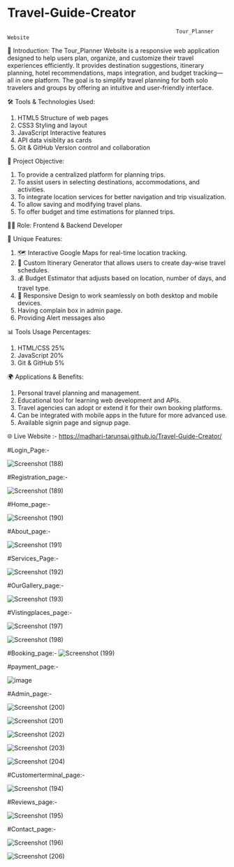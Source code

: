 # Travel-Guide-Creator
                                                          Tour_Planner Website

📝 Introduction:
The Tour_Planner Website is a responsive web application designed to help users plan, organize, and customize their travel experiences efficiently. It provides destination suggestions, itinerary planning, hotel recommendations, maps integration, and budget tracking—all in one platform. The goal is to simplify travel planning for both solo travelers and groups by offering an intuitive and user-friendly interface.

🛠️ Tools & Technologies Used:

1. HTML5	Structure of web pages
2. CSS3	Styling and layout
3. JavaScript	Interactive features
4. API data visiblity as cards
5. Git & GitHub	Version control and collaboration

🎯 Project Objective:

1. To provide a centralized platform for planning trips.
2.  To assist users in selecting destinations, accommodations, and activities.
3. To integrate location services for better navigation and trip visualization.
4. To allow saving and modifying travel plans.
5. To offer budget and time estimations for planned trips.

👨‍💻 Role: Frontend & Backend Developer

🌟 Unique Features:

1. 🗺️ Interactive Google Maps for real-time location tracking.
2. 📆 Custom Itinerary Generator that allows users to create day-wise travel schedules.
3. 💰 Budget Estimator that adjusts based on location, number of days, and travel type.
4. 📱 Responsive Design to work seamlessly on both desktop and mobile devices.
5.  Having complain box in admin page.
6. Providing Alert messages also

📊 Tools Usage Percentages:
1. HTML/CSS	25%
2. JavaScript	20%
3. Git & GitHub	5%

🌍 Applications & Benefits:
1. Personal travel planning and management.
2. Educational tool for learning web development and APIs.
3. Travel agencies can adopt or extend it for their own booking platforms.
4. Can be integrated with mobile apps in the future for more advanced use.
5. Available signin page and signup page.


🌐 Live Website :- https://madhari-tarunsai.github.io/Travel-Guide-Creator/

#Login_Page:-

![Screenshot (188)](https://github.com/user-attachments/assets/837a2fb9-fdaf-4d82-9abd-f123cc7af5bc)


#Registration_page:-

![Screenshot (189)](https://github.com/user-attachments/assets/6abfced1-3da4-4e92-914a-5a8bdd9ae611)


#Home_page:-

![Screenshot (190)](https://github.com/user-attachments/assets/697a861a-fbf5-4514-8deb-126b59cf0129)


#About_page:-

![Screenshot (191)](https://github.com/user-attachments/assets/d0047e19-39e9-4628-b19b-1f8c2bf9b072)


#Services_Page:-

![Screenshot (192)](https://github.com/user-attachments/assets/b1339604-ebb7-4e0a-9906-c80f517cf4d6)


#OurGallery_page:-

![Screenshot (193)](https://github.com/user-attachments/assets/15f974da-265d-47af-9600-01620a9768d6)


#Vistingplaces_page:-

![Screenshot (197)](https://github.com/user-attachments/assets/2c527519-adae-4c08-bec7-40f2e8b6e886)


![Screenshot (198)](https://github.com/user-attachments/assets/fd377f49-d6cf-42aa-a4c6-c508b6d5dc78)


#Booking_page:-
![Screenshot (199)](https://github.com/user-attachments/assets/1e95f0ad-200f-4a39-922d-77271c26bd7d)


#payment_page:-

![image](https://github.com/user-attachments/assets/c46b7757-d8a8-43b3-aeba-57fc2e7fe3ad)

#Admin_page:-

![Screenshot (200)](https://github.com/user-attachments/assets/355b7071-dcb7-41a0-ae81-c69be833f746)

![Screenshot (201)](https://github.com/user-attachments/assets/49e6957d-91f3-4e8a-a4ef-db8d76452bca)

![Screenshot (202)](https://github.com/user-attachments/assets/70834526-63a6-40c2-b942-3480dd80d047)

![Screenshot (203)](https://github.com/user-attachments/assets/12fcd342-f1c4-4d11-a421-7e386c69db7a)

![Screenshot (204)](https://github.com/user-attachments/assets/e3d3c07d-cf2a-4cd2-8e90-737e2b81040c)

#Customerterminal_page:-

![Screenshot (194)](https://github.com/user-attachments/assets/1ac22ab0-13e4-4208-a2f0-f0c7d42086a7)

#Reviews_page:-

![Screenshot (195)](https://github.com/user-attachments/assets/e414dc2a-e803-4c32-83b5-205bde061ed1)

#Contact_page:-

![Screenshot (196)](https://github.com/user-attachments/assets/eb874675-08b8-4c0c-bcec-091980db3324)

![Screenshot (206)](https://github.com/user-attachments/assets/cbeff897-9d1f-43c7-9ba9-6b4bcb9278a8)













